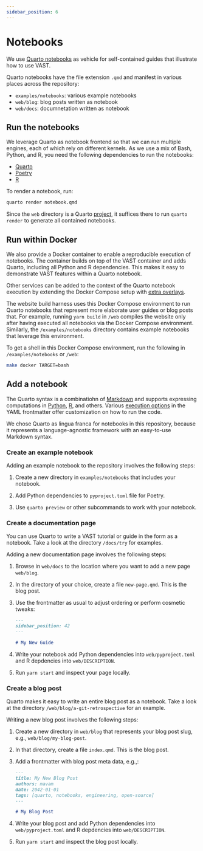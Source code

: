 ```yaml
---
sidebar_position: 6
---
```


# Notebooks

We use [Quarto notebooks](https://quarto.org/) as vehicle for self-contained
guides that illustrate how to use VAST.

Quarto notebooks have the file extension `.qmd` and manifest in various places
across the repository:

- `examples/notebooks`: various example notebooks
- `web/blog`: blog posts written as notebook
- `web/docs`: documnetation written as notebook

## Run the notebooks

We leverage Quarto as notebook frontend so that we can run multiple engines,
each of which rely on different kernels. As we use a mix of Bash, Python, and R,
you need the following dependencies to run the notebooks:

- [Quarto](https://quarto.org/docs/get-started/)
- [Poetry](https://python-poetry.org/)
- [R](https://www.r-project.org/)

To render a notebook, run:

```bash
quarto render notebook.qmd
```

Since the `web` directory is a Quarto
[project](https://quarto.org/docs/projects/quarto-projects.html), it suffices
there to run `quarto render` to generate all contained notebooks.

## Run within Docker

We also provide a Docker container to enable a reproducible execution of
notebooks. The container builds on top of the VAST container and adds Quarto,
including all Python and R dependencies. This makes it easy to demonstrate VAST
features within a Quarto notebook.

Other services can be added to the context of the Quarto notebook execution by
extending the Docker Compose setup with [extra
overlays](https://github.com/tenzir/vast/tree/main/docker/).

The website build harness uses this Docker Compose environment to run Quarto
notebooks that represent more elaborate user guides or blog posts that. For
example, running `yarn build` in `/web` compiles the website only after having
executed all notebooks via the Docker Compose environment. Similarly, the
`/examples/notebooks` directory contains example notebooks that leverage this
environment.

To get a shell in this Docker Compose environment, run the following in
`/examples/notebooks` or `/web`:

```bash
make docker TARGET=bash
```

## Add a notebook

The Quarto syntax is a combinatiohn of
[Markdown](https://quarto.org/docs/authoring/markdown-basics.html) and supports
expressing computations in
[Python](https://quarto.org/docs/computations/python.html),
[R](https://quarto.org/docs/computations/r.html), and others. Various [execution
options](https://quarto.org/docs/computations/execution-options.html)
in the YAML frontmatter offer customization on how to run the code.

We chose Quarto as lingua franca for notebooks in this repository, because it
represents a language-agnostic framework with an easy-to-use Markdown syntax.

### Create an example notebook

Adding an example notebook to the repository involves the following steps:

1. Create a new directory in `examples/notebooks` that includes your notebook.

2. Add Python dependencies to `pyproject.toml` file for Poetry.

3. Use `quarto preview` or other subcommands to work with your notebook.

### Create a documentation page

You can use Quarto to write a VAST tutorial or guide in the form as a notebook.
Take a look at the directory `/docs/try` for examples.

Adding a new documentation page involves the following steps:

1. Browse in `web/docs` to the location where you want to add a new page
   `web/blog`.

2. In the directory of your choice, create a file `new-page.qmd`. This is the
   blog post.

3. Use the frontmatter as usual to adjust ordering or perform cosmetic tweaks:

    ```markdown
    ---
    sidebar_position: 42
    ---

    # My New Guide
    ```

4. Write your notebook add Python dependencies into `web/pyproject.toml`
   and R depdencies into `web/DESCRIPTION`.

5. Run `yarn start` and inspect your page locally.

### Create a blog post

Quarto makes it easy to write an entire blog post as a notebook. Take a look at
the directory `/web/blog/a-git-retrospective` for an example.

Writing a new blog post involves the following steps:

1. Create a new directory in `web/blog` that represents your blog post slug,
   e.g., `web/blog/my-blog-post`.

2. In that directory, create a file `index.qmd`. This is the blog post.

3. Add a frontmatter with blog post meta data, e.g.,:

    ```markdown
    ---
    title: My New Blog Post
    authors: mavam
    date: 2042-01-01
    tags: [quarto, notebooks, engineering, open-source]
    ---

    # My Blog Post
    ```

4. Write your blog post and add Python dependencies into `web/pyproject.toml`
   and R depdencies into `web/DESCRIPTION`.

5. Run `yarn start` and inspect the blog post locally.

